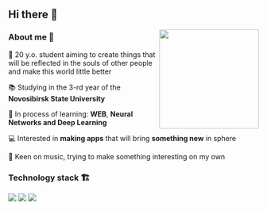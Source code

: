 ## Hi there 👋

<img align="right" src="https://user-images.githubusercontent.com/98206150/153143873-e8756a2f-be80-45ff-93ab-5ce1e91c4761.gif" height="200" />

### About me 💽

🌊 20 y.o. student aiming to create things that will be reflected in the souls of other people and make this world little better  

📚 Studying in the 3-rd year of the **Novosibirsk State University**

🌱 In process of learning: **WEB**, **Neural Networks and Deep Learning**

💻 Interested in **making apps** that will bring **something new** in sphere

🎵 Keen on music, trying to make something interesting on my own

### Technology stack 🏗️	

<p>
<img src="https://img.shields.io/badge/<handle>%20-%23E4405F.svg?&style=for-the-badge&logo=Instagram&logoColor=white"/>
<img src="https://img.shields.io/badge/linkedin%20-%230077B5.svg?&style=for-the-badge&logo=linkedin&logoColor=white"/>
<img src="https://img.shields.io/badge/github%20-%23121011.svg?&style=for-the-badge&logo=github&logoColor=white"/>
</p>
